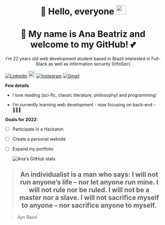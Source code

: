   #  <h1 align="center"> :blossom: Hello, everyone <img src="https://raw.githubusercontent.com/MartinHeinz/MartinHeinz/master/wave.gif" width="30px">
  ## <h1 align="center"> :blossom: My name is Ana Beatriz and welcome to my GitHub! :two_hearts:
  
  <p align="center">I'm 22 years old web development student based in Brazil interested in Full-Stack as well as information security (InfoSec)
    
[![Linkedin](https://img.shields.io/badge/-LinkedIn-blue?style=flat&logo=Linkedin&logoColor=white)](https://www.linkedin.com/in/anabdemorais/)
[<img src="https://img.shields.io/github/followers/trizdev?label=follow&style=social" height="22" title="Follow me" />](https://github.com/trizdev) 
[![Instagram](https://img.shields.io/badge/-Instagram-c13584?style=flat&labelColor=c13584&logo=instagram&logoColor=white)](https://www.instagram.com/anabearquismo)
[![Gmail](https://img.shields.io/badge/-Gmail-c14438?style=flat&logo=Gmail&logoColor=white)](mailto:anabdemorais@gmail.com) </P>
  
  **Few details**

  - I love reading (sci-fic, classic literature, philosophy) and programming!

  - I’m currently learning web development - now focusing on back-end - :woman_student:🌱
    
  **Goals for 2022:**
- [ ] Participate in a Hackaton
- [ ] Create a personal website
- [ ] Expand my portfolio
    
  ![Ana's GitHub stats](https://github-readme-stats.vercel.app/api?username=trizdev&show_icons=true&theme=monokai)
  
> <h2 align="center"> An individualist is a man who says: I will not run anyone’s life – nor let anyone run mine. I will not rule nor be ruled. I will not be a master nor a slave. I will not sacrifice myself to anyone – nor sacrifice anyone to myself.
  
  > Ayn Rand </h2>



  
 
